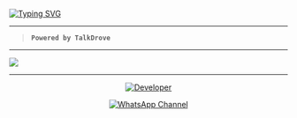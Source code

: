 <a href="https://git.io/typing-svg"><img src="https://readme-typing-svg.demolab.com?font=Black+Ops+One&size=100&pause=1000&color=Blue&center=true&width=1000&height=200&lines=X-BYTE-BOT" alt="Typing SVG" /></a>
  </p>

---  

> **`Powered by TalkDrove`**
> 
---


<a><img src='https://i.ibb.co/GsW8fST/Manul-Ofc-X.jpg'/></a>

---

<p align="center">
  <a href="https://github.com/TalkDrove01"><img title="Developer" src="https://img.shields.io/badge/Author-TalkDrove01-blue.svg?style=big-square&logo=github" /></a>
</p>

<div align="center">
  
[![WhatsApp Channel](https://img.shields.io/badge/Join-WhatsApp%20Channel-FF00F8?style=big-square&logo=whatsapp)](https://whatsapp.com/channel/0029VaxjtKx65yDATdmDRG0C)
</div>
